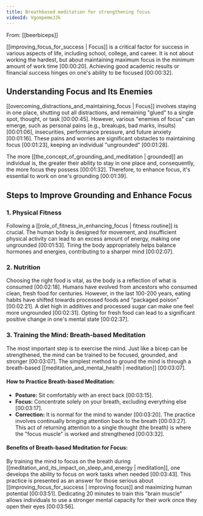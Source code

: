 ```yaml
---
title: Breathbased meditation for strengthening focus
videoId: VgompemeJJk
---
```


From: [[beerbiceps]] <br/> 

[[improving_focus_for_success | Focus]] is a critical factor for success in various aspects of life, including school, college, and career. It is not about working the hardest, but about maintaining maximum focus in the minimum amount of work time <a class="yt-timestamp" data-t="00:00:20">[00:00:20]</a>. Achieving good academic results or financial success hinges on one's ability to be focused <a class="yt-timestamp" data-t="00:00:32">[00:00:32]</a>.

## Understanding Focus and Its Enemies

[[overcoming_distractions_and_maintaining_focus | Focus]] involves staying in one place, shutting out all distractions, and remaining "glued" to a single spot, thought, or task <a class="yt-timestamp" data-t="00:00:45">[00:00:45]</a>. However, various "enemies of focus" can emerge, such as personal pains (e.g., breakups, bad marks, insults) <a class="yt-timestamp" data-t="00:01:06">[00:01:06]</a>, insecurities, performance pressure, and future anxiety <a class="yt-timestamp" data-t="00:01:16">[00:01:16]</a>. These pains and worries are significant obstacles to maintaining focus <a class="yt-timestamp" data-t="00:01:23">[00:01:23]</a>, keeping an individual "ungrounded" <a class="yt-timestamp" data-t="00:01:28">[00:01:28]</a>.

The more [[the_concept_of_grounding_and_meditation | grounded]] an individual is, the greater their ability to stay in one place and, consequently, the more focus they possess <a class="yt-timestamp" data-t="00:01:32">[00:01:32]</a>. Therefore, to enhance focus, it's essential to work on one's grounding <a class="yt-timestamp" data-t="00:01:39">[00:01:39]</a>.

## Steps to Improve Grounding and Enhance Focus

### 1. Physical Fitness

Following a [[role_of_fitness_in_enhancing_focus | fitness routine]] is crucial. The human body is designed for movement, and insufficient physical activity can lead to an excess amount of energy, making one ungrounded <a class="yt-timestamp" data-t="00:01:53">[00:01:53]</a>. Tiring the body appropriately helps balance hormones and energies, contributing to a sharper mind <a class="yt-timestamp" data-t="00:02:07">[00:02:07]</a>.

### 2. Nutrition

Choosing the right food is vital, as the body is a reflection of what is consumed <a class="yt-timestamp" data-t="00:02:18">[00:02:18]</a>. Humans have evolved from ancestors who consumed clean, fresh food for centuries. However, in the last 100-200 years, eating habits have shifted towards processed foods and "packaged poison" <a class="yt-timestamp" data-t="00:02:21">[00:02:21]</a>. A diet high in additives and processed sugar can make one feel more ungrounded <a class="yt-timestamp" data-t="00:02:31">[00:02:31]</a>. Opting for fresh food can lead to a significant positive change in one's mental state <a class="yt-timestamp" data-t="00:02:37">[00:02:37]</a>.

### 3. Training the Mind: Breath-based Meditation

The most important step is to exercise the mind. Just like a bicep can be strengthened, the mind can be trained to be focused, grounded, and stronger <a class="yt-timestamp" data-t="00:02:46">[00:03:07]</a>. The simplest method to ground the mind is through a breath-based [[meditation_and_mental_health | meditation]] <a class="yt-timestamp" data-t="00:03:07">[00:03:07]</a>.

#### How to Practice Breath-based Meditation:

*   **Posture:** Sit comfortably with an erect back <a class="yt-timestamp" data-t="00:03:15">[00:03:15]</a>.
*   **Focus:** Concentrate solely on your breath, excluding everything else <a class="yt-timestamp" data-t="00:03:17">[00:03:17]</a>.
*   **Correction:** It is normal for the mind to wander <a class="yt-timestamp" data-t="00:03:20">[00:03:20]</a>. The practice involves continually bringing attention back to the breath <a class="yt-timestamp" data-t="00:03:27">[00:03:27]</a>. This act of returning attention to a single thought (the breath) is where the "focus muscle" is worked and strengthened <a class="yt-timestamp" data-t="00:03:32">[00:03:32]</a>.

#### Benefits of Breath-based Meditation for Focus:

By training the mind to focus on the breath during [[meditation_and_its_impact_on_sleep_and_energy | meditation]], one develops the ability to focus on work tasks when needed <a class="yt-timestamp" data-t="00:03:43">[00:03:43]</a>. This practice is presented as an answer for those serious about [[improving_focus_for_success | improving focus]] and maximizing human potential <a class="yt-timestamp" data-t="00:03:51">[00:03:51]</a>. Dedicating 20 minutes to train this "brain muscle" allows individuals to use a stronger mental capacity for their work once they open their eyes <a class="yt-timestamp" data-t="00:03:56">[00:03:56]</a>.